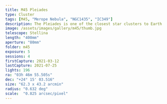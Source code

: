 ```yaml
---
title: M45 Pleiades
type: Cluster
tags: [M45, "Merope Nebula", "NGC1435", "IC349"]
description: The Pleiades is one of the closest star clusters to Earth and filled with bright blue stars.
image: /assets/images/gallery/m45/thumb.jpg
telescope: Stellina
length: "400mm"
aperture: "80mm"
folder: m45
exposure: 5
sessions: 4
firstCapture: 2021-03-12
lastCapture: 2021-07-25
lights: 196
ra:	"03h 46m 55.505s"
dec: "+24° 15' 03.516"
size: "62.3 x 43.2 arcmin"
radius:	"0.632 deg"
scale:	"0.825 arcsec/pixel"
---
```

